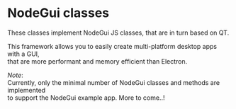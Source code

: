 # NodeGui classes

These classes implement NodeGui JS classes, that are in turn based on QT.

This framework allows you to easily create multi-platform desktop apps with a GUI,\
that are more performant and memory efficient than Electron.

*Note*:\
Currently, only the minimal number of NodeGui classes and methods are implemented\
to support the NodeGui example app. More to come..!
